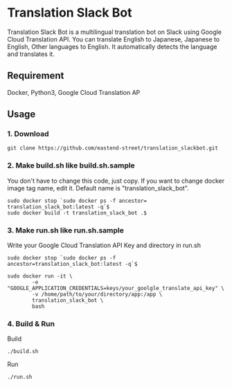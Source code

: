 # Translation Slack Bot

Translation Slack Bot is a multilingual translation bot on Slack using Google Cloud Translation API. 
You can translate English to Japanese, Japanese to English, Other languages to English. It automatically detects the language and translates it.

## Requirement
Docker, Python3, Google Cloud Translation AP

## Usage

### 1. Download

```
git clone https://github.com/eastend-street/translation_slackbot.git
```

### 2. Make build.sh like build.sh.sample

You don't have to change this code, just copy. If you want to change docker image tag name, edit it. Default name is "translation_slack_bot".

```
sudo docker stop `sudo docker ps -f ancestor= translation_slack_bot:latest -q`$
sudo docker build -t translation_slack_bot .$
```

### 3. Make run.sh like run.sh.sample

Write your Google Cloud Translation API Key and directory in run.sh

```
sudo docker stop `sudo docker ps -f ancestor=translation_slack_bot:latest -q`$

sudo docker run -it \
        -e "GOOGLE_APPLICATION_CREDENTIALS=keys/your_goolgle_translate_api_key" \
        -v /home/path/to/your/directory/app:/app \
        translation_slack_bot \
        bash
```

### 4. Build & Run

Build
```
./build.sh
```

Run
```
./run.sh
```
